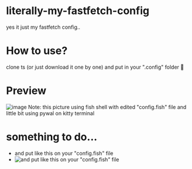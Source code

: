 # literally-my-fastfetch-config

yes it just my fastfetch config..

# How to use?
clone ts (or just download it one by one) and put in your ".config" folder 🥀

# Preview
![image](https://github.com/user-attachments/assets/ac72247b-33cc-4639-8149-205d8a962a4c)
Note: this picture using fish shell with edited "config.fish" file and little bit using pywal on kitty terminal

# something to do...
- and put like this on your "config.fish" file
- ![and put like this on your "config.fish" file](https://github.com/user-attachments/assets/dfaf2412-e92a-4ffc-aaee-1eddac95eeca)

